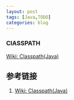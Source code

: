 ```yaml
---
layout: post
tags: [Java,TODO]
categories: blog
---
```


### ClASSPATH
[Wiki: Classpath(Java)](https://en.wikipedia.org/wiki/Classpath_(Java))

## 参考链接
1. [Wiki: Classpath(Java)](https://en.wikipedia.org/wiki/Classpath_(Java))
